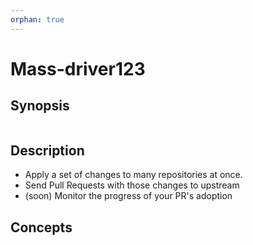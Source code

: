 ```yaml
---
orphan: true
---
```

# Mass-driver123

## Synopsis

```{program-output} poetry run mass-driver --help
```

## Description

- Apply a set of changes to many repositories at once.
- Send Pull Requests with those changes to upstream
- (soon) Monitor the progress of your PR's adoption

## Concepts

```{include} architecture.md
```

